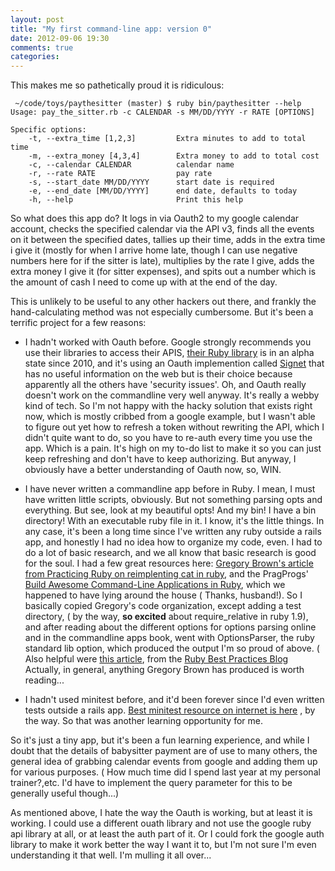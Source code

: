 ```yaml
---
layout: post
title: "My first command-line app: version 0"
date: 2012-09-06 19:30
comments: true
categories: 
---
```


This makes me so pathetically proud it is ridiculous:

	 ~/code/toys/paythesitter (master) $ ruby bin/paythesitter --help
	Usage: pay_the_sitter.rb -c CALENDAR -s MM/DD/YYYY -r RATE [OPTIONS]

	Specific options:
	    -t, --extra_time [1,2,3]         Extra minutes to add to total time
	    -m, --extra_money [4,3,4]        Extra money to add to total cost
	    -c, --calendar CALENDAR          calendar name
	    -r, --rate RATE                  pay rate
	    -s, --start_date MM/DD/YYYY      start date is required
	    -e, --end_date [MM/DD/YYYY]      end date, defaults to today
	    -h, --help                       Print this help

So what does this app do? It logs in via Oauth2 to my google calendar account,
checks the specified calendar via the API v3, finds all the events on it between the specified
dates, tallies up their time, adds in the extra time i give it (mostly for when
I arrive home late, though I can use negative numbers here for if the sitter is late),
multiplies by the rate I give, adds the extra money I give it (for sitter expenses),
and spits out a number which is the amount of cash I need to come up with at the end
of the day.

This is unlikely to be useful to any other hackers out there, and frankly the
hand-calculating method was not especially cumbersome. But it's been a terrific
project for a few reasons:

*    I hadn't worked with Oauth before. Google strongly recommends you use their libraries to access their APIS, [their Ruby library](http://code.google.com/p/google-api-ruby-client/source/browse/) is in an alpha state since 2010, and it's using an Oauth implemention called [Signet](http://code.google.com/p/oauth-signet/source/browse/) that has no useful information on the web but is their choice because apparently all the others have 'security issues'. Oh, and Oauth really doesn't work on the commandline very well anyway. It's really a webby kind of tech. So I'm not happy with the hacky solution that exists right now, which is mostly cribbed from a google example, but I wasn't able to figure out yet how to refresh a token without rewriting the API, which I didn't quite want to do, so you have to re-auth every time you use the app. Which is a pain. It's high on my to-do list to make it so you can just keep refreshing and don't have to keep authorizing. But anyway, I obviously have a better understanding of Oauth now, so, WIN.

 *    I have never written a commandline app before in Ruby. I mean, I must have written little scripts, obviously. But not something parsing opts and everything. But see, look at my beautiful opts! And my bin! I have a bin directory! With an executable ruby file in it. I know, it's the little things. In any case, it's been a long time since I've written any ruby outside a rails app, and honestly I had no idea how to organize my code, even. I had to do a lot of basic research, and we all know that basic research is good for the soul. I had a few great resources here: [Gregory Brown's article from Practicing Ruby on reimplenting cat in ruby](http://practicingruby.com/articles/shared/qyxvmrgmhuln), and the PragProgs' [Build Awesome Command-Line Applications in Ruby](http://pragprog.com/book/dccar/build-awesome-command-line-applications-in-ruby), which we happened to have lying around the house ( Thanks, husband!). So I basically copied Gregory's code organization, except adding a test directory, ( by the way, **so excited** about require_relative in ruby 1.9), and after reading about the different options for options parsing online and in the commandline apps book, went with OptionsParser, the ruby standard lib option, which produced the output
 I'm so proud of above. ( Also helpful were [this article](http://blog.rubybestpractices.com/posts/rklemme/015-Completing_the_Animal.html), from the [Ruby Best Practices Blog](http://blog.rubybestpractices.com/) Actually, in general, anything Gregory Brown has produced is worth reading...

 * 	I hadn't used minitest before, and it'd been forever since I'd even written tests outside a rails app. [Best minitest resource on internet is here](http://blog.arvidandersson.se/2012/03/28/minimalicous-testing-in-ruby-1-9) , by the way. So that was another learning opportunity for me.

 So it's just a tiny app, but it's been a fun learning experience, and while I doubt that the details of babysitter payment are of use to many others, the general idea of grabbing calendar events from google and adding them up for various purposes. ( How much time did I spend last year at my personal trainer?,etc. I'd have to implement the query parameter for this to be generally useful though...)

 As mentioned above, I hate the way the Oauth is working, but at least it is working. I could use a different ouath library and not use the google ruby api library at all, or at least the auth part of it. Or I could fork the google auth library to make it work better the way I want it to, but I'm not sure I'm even understanding it that well. I'm mulling it all over...

